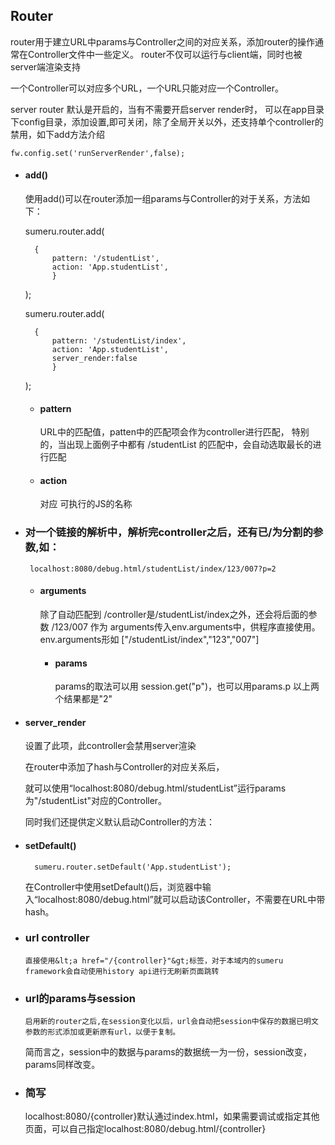 ## Router

router用于建立URL中params与Controller之间的对应关系，添加router的操作通常在Controller文件中一些定义。
router不仅可以运行与client端，同时也被server端渲染支持

一个Controller可以对应多个URL，一个URL只能对应一个Controller。

server router 默认是开启的，当有不需要开启server render时，
可以在app目录下config目录，添加设置,即可关闭，除了全局开关以外，还支持单个controller的禁用，如下add方法介绍

	fw.config.set('runServerRender',false);


* #### add()

  使用add()可以在router添加一组params与Controller的对于关系，方法如下：

	sumeru.router.add(

		{
			pattern: '/studentList',
			action: 'App.studentList',
      		}

	);
  
  	sumeru.router.add(

  		{
			pattern: '/studentList/index',
			action: 'App.studentList',
			server_render:false
      		}

	);

	* #### pattern

		URL中的匹配值，patten中的匹配项会作为controller进行匹配，
		特别的，当出现上面例子中都有 /studentList 的匹配中，会自动选取最长的进行匹配
    
	* #### action

		对应 可执行的JS的名称
	
 * ### 对一个链接的解析中，解析完controller之后，还有已/为分割的参数,如：
	
		localhost:8080/debug.html/studentList/index/123/007?p=2
		
	* #### arguments

		除了自动匹配到 /controller是/studentList/index之外，还会将后面的参数 /123/007 作为
		arguments传入env.arguments中，供程序直接使用。 
		env.arguments形如
		["/studentList/index","123","007"]
       
       * #### params
       		params的取法可以用
       		session.get("p")，也可以用params.p  以上两个结果都是"2"
       
  * #### server_render

	设置了此项，此controller会禁用server渲染
	
	在router中添加了hash与Controller的对应关系后，
	
	就可以使用“localhost:8080/debug.html/studentList”运行params为"/studentList"对应的Controller。

	同时我们还提供定义默认启动Controller的方法：

* #### setDefault()

		sumeru.router.setDefault('App.studentList');
	
	在Controller中使用setDefault()后，浏览器中输入“localhost:8080/debug.html”就可以启动该Controller，不需要在URL中带hash。

* ### url controller
      直接使用&lt;a href="/{controller}"&gt;标签，对于本域内的sumeru framework会自动使用history api进行无刷新页面跳转
      
* ### url的params与session
      启用新的router之后,在session变化以后，url会自动把session中保存的数据已明文参数的形式添加或更新原有url，以便于复制。
	简而言之，session中的数据与params的数据统一为一份，session改变，params同样改变。	

* ### 简写
    localhost:8080/{controller}默认通过index.html，如果需要调试或指定其他页面，可以自己指定localhost:8080/debug.html/{controller}
  
